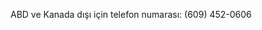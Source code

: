 <Token xmlns:xlink="http://www.w3.org/1999/xlink">ABD ve Kanada dışı için telefon numarası: (609) 452-0606</Token>

<!--HONumber=May16_HO2-->


